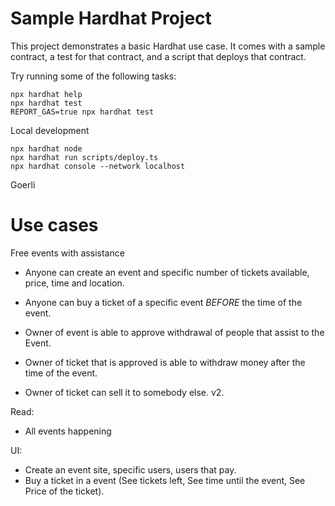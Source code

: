 # Sample Hardhat Project

This project demonstrates a basic Hardhat use case. It comes with a sample contract, a test for that contract, and a script that deploys that contract.

Try running some of the following tasks:

```shell
npx hardhat help
npx hardhat test
REPORT_GAS=true npx hardhat test
```

Local development

```
npx hardhat node
npx hardhat run scripts/deploy.ts
npx hardhat console --network localhost
```

Goerli

# Use cases

Free events with assistance

- Anyone can create an event and specific number of tickets available, price, time and location.
- Anyone can buy a ticket of a specific event _BEFORE_ the time of the event.
- Owner of event is able to approve withdrawal of people that assist to the Event.
- Owner of ticket that is approved is able to withdraw money after the time of the event.

- Owner of ticket can sell it to somebody else. v2.

Read:

- All events happening

UI:

- Create an event site, specific users, users that pay.
- Buy a ticket in a event (See tickets left, See time until the event, See Price of the ticket).
